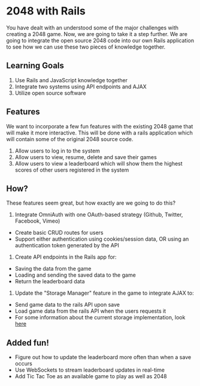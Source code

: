 # 2048 with Rails
You have dealt with an understood some of the major challenges with creating a 2048 game. Now, we are going to take it a step further. We are going to integrate the open source 2048 code into our own Rails application to see how we can use these two pieces of knowledge together.

## Learning Goals
1. Use Rails and JavaScript knowledge together
1. Integrate two systems using API endpoints and AJAX
1. Utilize open source software

## Features
We want to incorporate a few fun features with the existing 2048 game that will make it more interactive. This will be done with a rails application which will contain some of the original 2048 source code.

1. Allow users to log in to the system
1. Allow users to view, resume, delete and save their games
1. Allow users to view a leaderboard which will show them the highest scores of other users registered in the system

## How?
These features seem great, but how exactly are we going to do this?

1. Integrate OmniAuth with one OAuth-based strategy (Github, Twitter, Facebook, Vimeo)
  - Create basic CRUD routes for users
  - Support either authentication using cookies/session data, OR using an authentication token generated by the API
1. Create API endpoints in the Rails app for:
  - Saving the data from the game
  - Loading and sending the saved data to the game
  - Return the leaderboard data
1. Update the "Storage Manager" feature in the game to integrate AJAX to:
  - Send game data to the rails API upon save
  - Load game data from the rails API when the users requests it
  - For some information about the current storage implementation, look [here](https://developer.mozilla.org/en-US/docs/Web/API/Web_Storage_API/Using_the_Web_Storage_API)

## Added fun!
- Figure out how to update the leaderboard more often than when a save occurs
- Use WebSockets to stream leaderboard updates in real-time
- Add Tic Tac Toe as an available game to play as well as 2048
